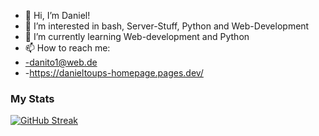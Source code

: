 - 👋 Hi, I’m Daniel!
- 👀 I’m interested in bash, Server-Stuff, Python and Web-Development
- 🌱 I’m currently learning Web-development and Python
- 📫 How to reach me:
-   -danito1@web.de
-   -https://danieltoups-homepage.pages.dev/

### My Stats
[![GitHub Streak](http://github-readme-streak-stats.herokuapp.com?user=Deus00Judex&theme=dark&background=000000)](https://git.io/streak-stats)
<!---
Deus00Judex/Deus00Judex is a ✨ special ✨ repository because its `README.md` (this file) appears on your GitHub profile.
You can click the Preview link to take a look at your changes.
--->
